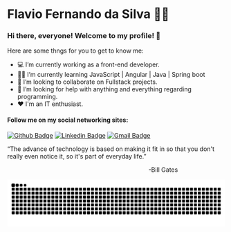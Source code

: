 # Flavio Fernando da Silva :man_technologist:

### Hi there, everyone! Welcome to my profile! 👋

Here are some thngs for you to get to know me:

- 💻 I’m currently working as a front-end developer.
- :man_student: I’m currently learning JavaScript | Angular | Java | Spring boot
- 👯 I’m looking to collaborate on Fullstack projects.
- 🤔 I’m looking for help with anything and everything regarding programming.
- ❤️ I'm an IT enthusiast.

#### Follow me on my social networking sites:
[![Github Badge](https://img.shields.io/badge/-Github-000?style=flat-square&logo=Github&logoColor=white&link=https://github.com/lucasgdb)](https://github.com/tchfer)
[![Linkedin Badge](https://img.shields.io/badge/-LinkedIn-blue?style=flat-square&logo=Linkedin&logoColor=white&link=https://www.linkedin.com/in/rebeccamanzi/)](https://www.linkedin.com/in/flavio-fernando-da-silva-8030b3ba/)
[![Gmail Badge](https://img.shields.io/badge/-Gmail-c14438?style=flat-square&logo=Gmail&logoColor=white&link=mailto:rebeccamanzi@gmail.com)](mailto:tchfernando@gmail.com)

<div align="center">
<p align="left">
    “The advance of technology is based on making it fit in so that you don't really even notice it, so it's part of everyday life.”
</p>
<p align="right">-Bill Gates&thinsp;&thinsp;&thinsp;&thinsp;&thinsp;&thinsp;&thinsp;&thinsp;&thinsp;&thinsp;&thinsp;&thinsp;&thinsp;&thinsp;&thinsp;&thinsp;&thinsp;&thinsp;&thinsp;&thinsp;&thinsp;&thinsp;&thinsp;&thinsp;&thinsp;&thinsp;&thinsp;&thinsp;&thinsp;&thinsp;&thinsp;&thinsp;&thinsp;&thinsp;&thinsp;&thinsp;&thinsp;&thinsp;&thinsp;&thinsp;&thinsp;&thinsp;&thinsp;</p>
    
![Snake animation](https://github.com/tchfer/tchfer/blob/output/github-contribution-grid-snake.svg)
</div>
